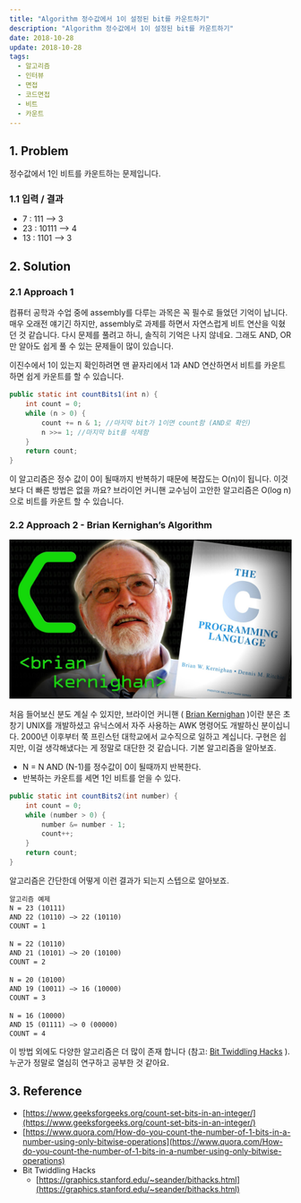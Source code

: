 ```yaml
---
title: "Algorithm 정수값에서 1이 설정된 bit를 카운트하기"
description: "Algorithm 정수값에서 1이 설정된 bit를 카운트하기"
date: 2018-10-28
update: 2018-10-28
tags:
  - 알고리즘
  - 인터뷰
  - 면접
  - 코드면접
  - 비트
  - 카운트
---
```


## 1. Problem

정수값에서 1인 비트를 카운트하는 문제입니다.

### 1.1 입력 / 결과

- 7 : 111 —> 3
- 23 : 10111 —> 4
- 13 : 1101 —> 3

## 2. Solution

### 2.1 Approach 1

컴퓨터 공학과 수업 중에 assembly를 다루는 과목은 꼭 필수로 들었던 기억이 납니다. 매우 오래전 얘기긴 하지만, assembly로 과제를 하면서 자연스럽게 비트 연산을 익혔던 것 같습니다.
다시 문제를 풀려고 하니, 솔직히 기억은 나지 않네요. 그래도 AND, OR만 알아도 쉽게 풀 수 있는 문제들이 많이 있습니다.

이진수에서 1이 있는지 확인하려면 맨 끝자리에서 1과 AND 연산하면서 비트를 카운트하면 쉽게 카운트를 할 수 있습니다.

```java
public static int countBits1(int n) {
    int count = 0;
    while (n > 0) {
        count += n & 1; //마지막 bit가 1이면 count함 (AND로 확인)
        n >>= 1; //마지막 bit를 삭제함
    }
    return count;
}
```

이 알고리즘은 정수 값이 0이 될때까지 반복하기 때문에 복잡도는 O(n)이 됩니다. 이것보다 더 빠른 방법은 없을 까요?
브라이언 커니핸 교수님이 고안한 알고리즘은 O(log n)으로 비트를 카운트 할 수 있습니다.

### 2.2 Approach 2 - Brian Kernighan’s Algorithm

![Brian Kernighan](image_1.jpeg)

처음 들어보신 분도 계실 수 있지만, 브라이언 커니핸 ( [Brian Kernighan](https://en.wikipedia.org/wiki/Brian_Kernighan) )이란 분은 초창기 UNIX를 개발하셨고 유닉스에서 자주 사용하는 AWK 명령어도 개발하신 분이십니다. 2000년 이후부터 쭉 프린스턴 대학교에서 교수직으로 일하고 계십니다. 구현은 쉽지만, 이걸 생각해냈다는 게 정말로 대단한 것 같습니다. 기본 알고리즘을 알아보죠.

- N = N AND (N-1)를 정수값이 0이 될때까지 반복한다.
- 반복하는 카운트를 세면 1인 비트를 얻을 수 있다.

```java
public static int countBits2(int number) {
    int count = 0;
    while (number > 0) {
        number &= number - 1;
        count++;
    }
    return count;
}
```

알고리즘은 간단한데 어떻게 이런 결과가 되는지 스텝으로 알아보죠.

```
알고리즘 예제
N = 23 (10111)
AND 22 (10110) —> 22 (10110)
COUNT = 1

N = 22 (10110)
AND 21 (10101) —> 20 (10100)
COUNT = 2

N = 20 (10100)
AND 19 (10011) —> 16 (10000)
COUNT = 3

N = 16 (10000)
AND 15 (01111) —> 0 (00000)
COUNT = 4
```

이 방법 외에도 다양한 알고리즘은 더 많이 존재 합니다 (참고: [Bit Twiddling Hacks](https://graphics.stanford.edu/~seander/bithacks.html) ). 누군가 정말로 열심히 연구하고 공부한 것 같아요.

## 3. Reference

- [https://www.geeksforgeeks.org/count-set-bits-in-an-integer/](https://www.geeksforgeeks.org/count-set-bits-in-an-integer/)
- [https://www.quora.com/How-do-you-count-the-number-of-1-bits-in-a-number-using-only-bitwise-operations](https://www.quora.com/How-do-you-count-the-number-of-1-bits-in-a-number-using-only-bitwise-operations)
- Bit Twiddling Hacks
    - [https://graphics.stanford.edu/~seander/bithacks.html](https://graphics.stanford.edu/~seander/bithacks.html)
